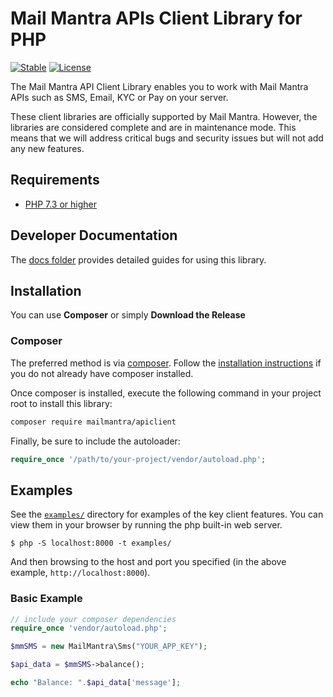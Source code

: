 
# Mail Mantra APIs Client Library for PHP #

[![Stable](https://img.shields.io/badge/stable-v1.0.0-blue.svg)](https://packagist.org/packages/mailmantra/apiclient#1.0.0) 
[![License](https://poser.pugx.org/razorpay/razorpay/license.svg)](https://packagist.org/packages/mailmantra/apiclient)

The Mail Mantra API Client Library enables you to work with Mail Mantra APIs such as SMS, Email, KYC or Pay on your server.

These client libraries are officially supported by Mail Mantra. However, the libraries are considered complete and are in maintenance mode. This means that we will address critical bugs and security issues but will not add any new features.

## Requirements ##
* [PHP 7.3 or higher](https://www.php.net/)

## Developer Documentation ##

The [docs folder](docs/) provides detailed guides for using this library.

## Installation ##

You can use **Composer** or simply **Download the Release**

### Composer

The preferred method is via [composer](https://getcomposer.org/). Follow the
[installation instructions](https://getcomposer.org/doc/00-intro.md) if you do not already have
composer installed.

Once composer is installed, execute the following command in your project root to install this library:

```sh
composer require mailmantra/apiclient
```

Finally, be sure to include the autoloader:

```php
require_once '/path/to/your-project/vendor/autoload.php';
```

## Examples ##
See the [`examples/`](examples) directory for examples of the key client features. You can
view them in your browser by running the php built-in web server.

```
$ php -S localhost:8000 -t examples/
```

And then browsing to the host and port you specified
(in the above example, `http://localhost:8000`).

### Basic Example ###

```php
// include your composer dependencies
require_once 'vendor/autoload.php';

$mmSMS = new MailMantra\Sms("YOUR_APP_KEY");

$api_data = $mmSMS->balance();

echo "Balance: ".$api_data['message'];
 
```



